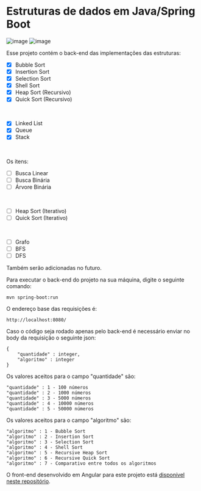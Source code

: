 # Estruturas de dados em Java/Spring Boot

![image](https://img.shields.io/badge/Java-ED8B00?style=for-the-badge&logo=java&logoColor=white) 
![image](https://img.shields.io/badge/Spring-6DB33F?style=for-the-badge&logo=spring&logoColor=white) 


Esse projeto contém o back-end das implementações das estruturas:

- [x] Bubble Sort
- [x] Insertion Sort
- [x] Selection Sort
- [x] Shell Sort
- [x] Heap Sort (Recursivo)
- [x] Quick Sort (Recursivo)

<br />

- [x] Linked List
- [x] Queue
- [x] Stack
<br />

Os itens: 
- [ ] Busca Linear
- [ ] Busca Binária
- [ ] Árvore Binária
<br />

- [ ] Heap Sort (Iterativo)
- [ ] Quick Sort (Iterativo)
</br>

- [ ] Grafo
- [ ] BFS
- [ ] DFS

Também serão adicionadas no futuro.

Para executar o back-end do projeto na sua máquina, digite o seguinte comando:
```
mvn spring-boot:run 
```

O endereço base das requisições é:
```
http://localhost:8080/ 
```

Caso o código seja rodado apenas pelo back-end é necessário enviar no body da requisição o seguinte json:

```
{
    "quantidade" : integer,
    "algoritmo" : integer
}
```

Os valores aceitos para o campo "quantidade" são:
```
"quantidade" : 1 - 100 números
"quantidade" : 2 - 1000 números
"quantidade" : 3 - 5000 números
"quantidade" : 4 - 10000 números
"quantidade" : 5 - 50000 números
```

Os valores aceitos para o campo "algoritmo" são:
```
"algoritmo" : 1 - Bubble Sort
"algoritmo" : 2 - Insertion Sort
"algoritmo" : 3 - Selection Sort
"algoritmo" : 4 - Shell Sort
"algoritmo" : 5 - Recursive Heap Sort
"algoritmo" : 6 - Recursive Quick Sort
"algoritmo" : 7 - Comparativo entre todos os algoritmos
```

O front-end desenvolvido em Angular para este projeto está [disponível neste repositório](https://github.com/myllamachaado/data-structures-frontend).
